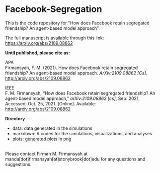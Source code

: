 # Facebook-Segregation

This is the code repository for "How does Facebook retain segregated friendship? An agent-based model approach".

The full manuscript is available through this link: https://arxiv.org/abs/2109.08862

<b>Until published, please cite as:</b>

APA
<br>
Firmansyah, F. M. (2021). How does Facebook retain segregated friendship? An agent-based model approach. <i>ArXiv:2109.08862 [Cs]</i>. http://arxiv.org/abs/2109.08862

IEEE
<br>
F. M. Firmansyah, “How does Facebook retain segregated friendship? An agent-based model approach,” <i>arXiv:2109.08862 [cs]</i>, Sep. 2021, Accessed: Oct. 25, 2021. [Online]. Available: http://arxiv.org/abs/2109.08862

<b>Directory</b>
- data: data generated in the simulations
- markdown: R codes for the simulations, visualizations, and analyses
- plots: generated plots in png

<br>
Please contact Firman M. Firmansyah at manda[dot]firmansyah[at]stonybrook[dot]edu for any questions and suggestions.

